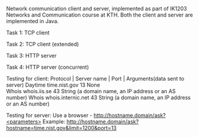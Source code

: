 Network communication client and server, implemented as part of IK1203 Networks and Communication course at KTH. 
Both the client and server are implemented in Java.

Task 1: TCP client 

Task 2: TCP client (extended) 

Task 3: HTTP server

Task 4: HTTP server (concurrent) 

Testing for client: 
Protocol  |  Server name  |  Port  |  Arguments(data sent to server)
Daytime 	  time.nist.gov 	  13 	              None 	
Whois 	    whois.iis.se 	    43 	    String (a domain name, an IP address or an AS number) 
Whois 	  whois.internic.net 	43 	    String (a domain name, an IP address or an AS number) 

Testing for server: 
Use a browser - http://hostname.domain/ask?<parameters>
Example:        http://hostname.domain/ask?hostname=time.nist.gov&limit=1200&port=13
